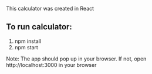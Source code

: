 This calculator was created in React 

## To run calculator: 
1. npm install 
2. npm start

Note: The app should pop up in your browser. If not, open http://localhost:3000 in your browser




